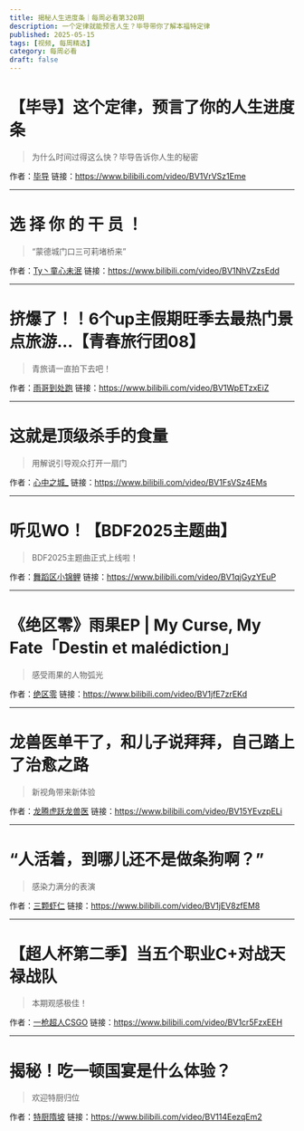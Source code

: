 ```yaml
---
title: 揭秘人生进度条｜每周必看第320期
description: 一个定律就能预言人生？毕导带你了解本福特定律
published: 2025-05-15
tags: [视频, 每周精选]
category: 每周必看
draft: false
---
```


# 【毕导】这个定律，预言了你的人生进度条
> 为什么时间过得这么快？毕导告诉你人生的秘密

作者：[毕导](https://space.bilibili.com/254463269)
链接：https://www.bilibili.com/video/BV1VrVSz1Eme

---

# 选 择 你 的 干 员 ！
> “蒙德城门口三可莉堵桥来”

作者：[Ty丶童心未泯](https://space.bilibili.com/88070980)
链接：https://www.bilibili.com/video/BV1NhVZzsEdd

---

# 挤爆了！！6个up主假期旺季去最热门景点旅游...【青春旅行团08】
> 青旅请一直拍下去吧！

作者：[雨哥到处跑](https://space.bilibili.com/147166910)
链接：https://www.bilibili.com/video/BV1WpETzxEiZ

---

# 这就是顶级杀手的食量
> 用解说引导观众打开一扇门

作者：[心中之城_](https://space.bilibili.com/37701227)
链接：https://www.bilibili.com/video/BV1FsVSz4EMs

---

# 听见WO！【BDF2025主题曲】
> BDF2025主题曲正式上线啦！

作者：[舞蹈区小锦鲤](https://space.bilibili.com/32708657)
链接：https://www.bilibili.com/video/BV1qjGyzYEuP

---

# 《绝区零》雨果EP | My Curse, My Fate「Destin et malédiction」
> 感受雨果的人物弧光

作者：[绝区零](https://space.bilibili.com/1636034895)
链接：https://www.bilibili.com/video/BV1jfE7zrEKd

---

# 龙兽医单干了，和儿子说拜拜，自己踏上了治愈之路
> 新视角带来新体验

作者：[龙腾虎跃龙兽医](https://space.bilibili.com/414700515)
链接：https://www.bilibili.com/video/BV15YEvzpELi

---

# “人活着，到哪儿还不是做条狗啊？”
> 感染力满分的表演

作者：[三颗虾仁](https://space.bilibili.com/3546837552204489)
链接：https://www.bilibili.com/video/BV1jEV8zfEM8

---

# 【超人杯第二季】当五个职业C+对战天禄战队
> 本期观感极佳！

作者：[一枪超人CSGO](https://space.bilibili.com/13663620)
链接：https://www.bilibili.com/video/BV1cr5FzxEEH

---

# 揭秘！吃一顿国宴是什么体验？
> 欢迎特厨归位

作者：[特厨隋坡](https://space.bilibili.com/3546888255048212)
链接：https://www.bilibili.com/video/BV114EezqEm2

